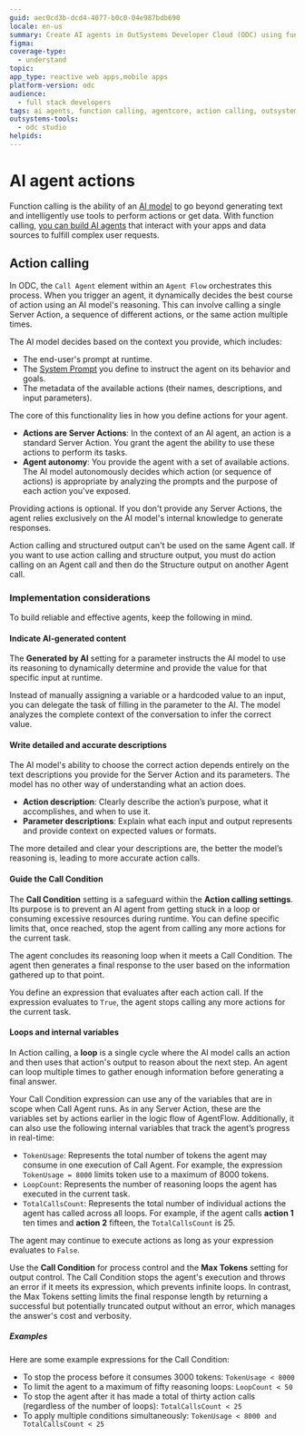```yaml
---
guid: aec0cd3b-dcd4-4077-b0c0-04e987bdb690
locale: en-us
summary: Create AI agents in OutSystems Developer Cloud (ODC) using function calling to fulfill complex user requests with dynamic action orchestration.
figma:
coverage-type:
  - understand
topic:
app_type: reactive web apps,mobile apps
platform-version: odc
audience:
  - full stack developers
tags: ai agents, function calling, agentcore, action calling, outsystems developer cloud
outsystems-tools:
  - odc studio
helpids:
---
```

# AI agent actions

Function calling is the ability of an [AI model](ai-models.md) to go beyond generating text and intelligently use tools to perform actions or get data. With function calling, [you can build AI agents](create-agent.md)  that interact with your apps and data sources to fulfill complex user requests.

## Action calling

In ODC, the `Call Agent` element within an `Agent Flow` orchestrates this process. When you trigger an agent, it dynamically decides the best course of action using an AI model's reasoning. This can involve calling a single Server Action, a sequence of different actions, or the same action multiple times.

The AI model decides based on the context you provide, which includes:

* The end-user's prompt at runtime.  
* The [System Prompt](agentic-apps.md#system-prompts) you define to instruct the agent on its behavior and goals.  
* The metadata of the available actions (their names, descriptions, and input parameters).

The core of this functionality lies in how you define actions for your agent.

* **Actions are Server Actions**: In the context of an AI agent, an action is a standard Server Action. You grant the agent the ability to use these actions to perform its tasks.  
* **Agent autonomy**: You provide the agent with a set of available actions. The AI model autonomously decides which action (or sequence of actions) is appropriate by analyzing the prompts and the purpose of each action you've exposed.

Providing actions is optional. If you don't provide any Server Actions, the agent relies exclusively on the AI model's internal knowledge to generate responses.

<div class="info" markdown="1">

Action calling and structured output can't be used on the same Agent call. If you want to use action calling and structure output, you must do action calling on an Agent call and then do the Structure output on another Agent call.

</div>

### Implementation considerations

To build reliable and effective agents, keep the following in mind.

#### Indicate AI-generated content

The **Generated by AI** setting for a parameter instructs the AI model to use its reasoning to dynamically determine and provide the value for that specific input at runtime.

Instead of manually assigning a variable or a hardcoded value to an input, you can delegate the task of filling in the parameter to the AI. The model analyzes the complete context of the conversation to infer the correct value.

#### Write detailed and accurate descriptions

The AI model's ability to choose the correct action depends entirely on the text descriptions you provide for the Server Action and its parameters. The model has no other way of understanding what an action does.

* **Action description**: Clearly describe the action’s purpose, what it accomplishes, and when to use it.  
* **Parameter descriptions**: Explain what each input and output represents and provide context on expected values or formats.

The more detailed and clear your descriptions are, the better the model’s reasoning is, leading to more accurate action calls.

#### Guide the Call Condition

The **Call Condition** setting is a safeguard within the **Action calling settings**. Its purpose is to prevent an AI agent from getting stuck in a loop or consuming excessive resources during runtime. You can define specific limits that, once reached, stop the agent from calling any more actions for the current task.

The agent concludes its reasoning loop when it meets a Call Condition. The agent then generates a final response to the user based on the information gathered up to that point.

You define an expression that evaluates after each action call. If the expression evaluates to `True`, the agent stops calling any more actions for the current task.

#### Loops and internal variables

In Action calling, a **loop** is a single cycle where the AI model calls an action and then uses that action's output to reason about the next step. An agent can loop multiple times to gather enough information before generating a final answer.

Your Call Condition expression can use any of the variables that are in scope when Call Agent runs. As in any Server Action, these are the variables set by actions earlier in the logic flow of AgentFlow. Additionally, it can also use the following internal variables that track the agent’s progress in real-time:

* `TokenUsage`: Represents the total number of tokens the agent may consume in one execution of Call Agent. For example, the expression `TokenUsage = 8000` limits token use to a maximum of 8000 tokens.  
* `LoopCount`: Represents the number of reasoning loops the agent has executed in the current task.  
* `TotalCallsCount`: Represents the total number of individual actions the agent has called across all loops. For example, if the agent calls **action 1** ten times and **action 2** fifteen, the `TotalCallsCount` is 25.

The agent may continue to execute actions as long as your expression evaluates to `False`.

<div class="info" markdown="1">

Use the **Call Condition** for process control and the **Max Tokens** setting for output control. The Call Condition stops the agent's execution and throws an error if it meets its expression, which prevents infinite loops. In contrast, the Max Tokens setting limits the final response length by returning a successful but potentially truncated output without an error, which manages the answer's cost and verbosity.

</div>

##### Examples

Here are some example expressions for the Call Condition:

* To stop the process before it consumes 3000 tokens: `TokenUsage < 8000`  
* To limit the agent to a maximum of fifty reasoning loops: `LoopCount < 50`  
* To stop the agent after it has made a total of thirty action calls (regardless of the number of loops): `TotalCallsCount < 25`  
* To apply multiple conditions simultaneously: `TokenUsage < 8000 and TotalCallsCount < 25`
